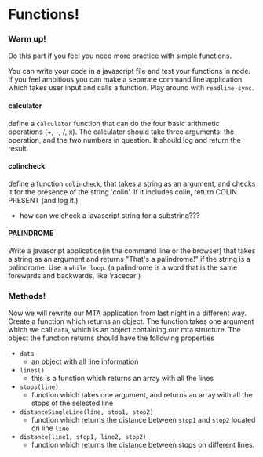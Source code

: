 # Functions!


### Warm up!

Do this part if you feel you need more practice with simple functions. 

You can write your code in a javascript file and test your functions in node. If you feel ambitious you can make a separate command line application which takes user input and calls a function. Play around with `readline-sync`.

#### calculator

define a `calculator` function that can do the four basic arithmetic operations (+, -, /, x). The calculator should take three arguments: the operation, and the two numbers in question. It should log and return the result.

#### colincheck

define a function `colincheck`, that takes a string as an argument, and checks it for the presence of the string 'colin'. If it includes colin, return COLIN PRESENT (and log it.)
  - how can we check a javascript string for a substring???

#### PALINDROME

Write a javascript application(in the command line or the browser) that takes a string as an argument and returns "That's a palindrome!" if the string is a palindrome. Use a ``while loop``. (a palindrome is a word that is the same forewards and backwards, like 'racecar')

### Methods!

Now we will rewrite our MTA application from last night in a different way. Create a function which returns an object. The function takes one argument which we call `data`, which is an object containing our mta structure. The object the function returns should have the following properties

* `data`
   * an object with all line information
* `lines()`
   * this is a function which returns an array with all the lines
* `stops(line)`
   * function which takes one argument, and returns an array with all the stops of the selected line
* `distanceSingleLine(line, stop1, stop2)`
   * function which returns the distance between `stop1` and `stop2` located on line `line`
* `distance(line1, stop1, line2, stop2)`
   * function which returns the distance between stops on different lines.

